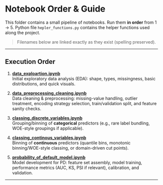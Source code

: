 # Notebook Order & Guide

This folder contains a small pipeline of notebooks. Run them **in order** from 1 → 5. Python file 
`hepler_functions.py` contains the helper functions used along the project.

> Filenames below are linked exactly as they exist (spelling preserved).

---

## Execution Order

1. **[data_exploartion.ipynb](data_exploartion.ipynb)**  
   Initial exploratory data analysis (EDA): shape, types, missingness, basic distributions, and quick visuals.

2. **[data_preprocessing_cleaning.ipynb](data_preprocessing_cleaning.ipynb)**  
   Data cleaning & preprocessing: missing-value handling, outlier treatment, encoding strategy selection, train/validation split, and feature sanity checks.

3. **[classing_discrete_variables.ipynb](classing_discrete_variables.ipynb)**  
   Grouping/binning of **categorical** predictors (e.g., rare label bundling, WOE-style groupings if applicable).

4. **[classing_continous_variables.ipynb](classing_continous_variables.ipynb)**  
   Binning of **continuous** predictors (quantile bins, monotonic binning/WOE-style classing, or domain-driven cut points).

5. **[probability_of_default_model.ipynb](probability_of_default_model.ipynb)**  
   Model development for PD: feature set assembly, model training, performance metrics (AUC, KS, PSI if relevant), calibration, and validation.

---
